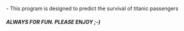 ﻿﻿- This program is designed to predict the survival of titanic passengers##### ALWAYS FOR FUN. PLEASE ENJOY ;-)